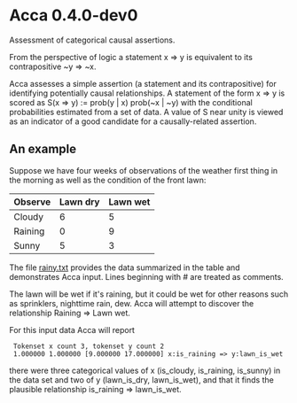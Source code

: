 # Acca 0.4.0-dev0

Assessment of categorical causal assertions.

From the perspective of logic a statement x => y is equivalent to its
contrapositive ~y => ~x.

Acca assesses a simple assertion (a statement and its contrapositive) for
identifying potentially causal relationships. A statement of the form x => y is
scored as S(x => y) := prob(y | x) prob(~x | ~y) with the conditional
probabilities estimated from a set of data. A value of S near unity is viewed
as an indicator of a good candidate for a causally-related assertion.

## An example

Suppose we have four weeks of observations of the weather first thing in the
morning as well as the condition of the front lawn:

| Observe | Lawn dry | Lawn wet |
|---------|----------|----------|
| Cloudy  |     6    |     5    |
| Raining |     0    |     9    |
| Sunny   |     5    |     3    |

The file [rainy.txt](ex/rainy.txt) provides the data summarized in the table and
demonstrates Acca input. Lines beginning with # are treated as comments.

The lawn will be wet if it's raining, but it could be wet for other reasons
such as sprinklers, nighttime rain, dew. Acca will attempt to discover the
relationship Raining => Lawn wet.

For this input data Acca will report

     Tokenset x count 3, tokenset y count 2
     1.000000 1.000000 [9.000000 17.000000] x:is_raining => y:lawn_is_wet

there were three categorical values of x (is\_cloudy, is\_raining, is\_sunny)
in the data set and two of y (lawn\_is\_dry, lawn\_is\_wet), and that it finds
the plausible relationship is\_raining => lawn\_is\_wet.
